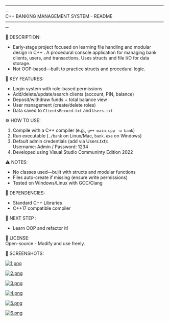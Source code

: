 ───────────────────────────────────────────────────  
C++ BANKING MANAGEMENT SYSTEM - README  
───────────────────────────────────────────────────  

📌 DESCRIPTION:  
- Early-stage project focused on learning file handling and modular design in C++ . A procedural console application for managing bank clients, users, and transactions. Uses structs and file I/O for data storage.
- Not OOP-based—built to practice structs and procedural logic.

🔑 KEY FEATURES:  
- Login system with role-based permissions  
- Add/delete/update/search clients (account, PIN, balance)  
- Deposit/withdraw funds + total balance view  
- User management (create/delete roles)  
- Data saved to `ClientsRecord.txt` and `Users.txt`  

⚙️ HOW TO USE:  
1. Compile with a C++ compiler (e.g., `g++ main.cpp -o bank`)  
2. Run executable (`./bank` on Linux/Mac, `bank.exe` on Windows)  
3. Default admin credentials (add via Users.txt):  
   Username: Admin / Password: 1234
3. Developed using Visual Studio Communinty Edition 2022  

⚠️ NOTES:  
- No classes used—built with structs and modular functions  
- Files auto-create if missing (ensure write permissions)  
- Tested on Windows/Linux with GCC/Clang  

📂 DEPENDENCIES:  
- Standard C++ Libraries  
- C++17 compatible compiler  

📌 NEXT STEP :
- Learn OOP and refactor it!

📜 LICENSE:  
Open-source - Modify and use freely.  

📌 SCREENSHOTS:  

[![1.png](https://i.postimg.cc/sXd4wQvW/1.png)](https://postimg.cc/ns2mLLKV)

[![2.png](https://i.postimg.cc/C5wHp3CL/2.png)](https://postimg.cc/8Jnrhnnq)

[![3.png](https://i.postimg.cc/7hX1HKX1/3.png)](https://postimg.cc/kR6RwF0D)

[![4.png](https://i.postimg.cc/c1cBBJZK/4.png)](https://postimg.cc/V5dtYmJ1)

[![5.png](https://i.postimg.cc/Hss4ZCs6/5.png)](https://postimg.cc/mhJHkJ99)

[![6.png](https://i.postimg.cc/FHYbvgSc/6.png)](https://postimg.cc/k2dRFSfX)




